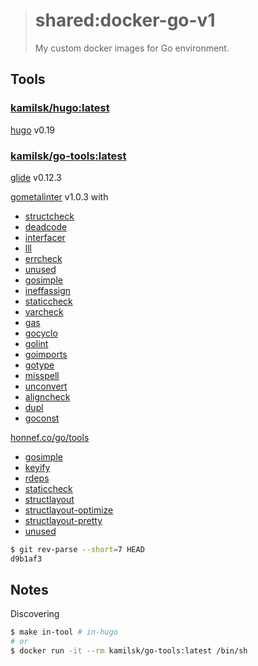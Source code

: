 > # shared:docker-go-v1
>
> My custom docker images for Go environment.

## Tools

### [kamilsk/hugo:latest](hugo/Dockerfile)

[hugo](https://gohugo.io) v0.19

### [kamilsk/go-tools:latest](tools/Dockerfile)

[glide](https://github.com/Masterminds/glide) v0.12.3

[gometalinter](https://github.com/alecthomas/gometalinter) v1.0.3 with
- [structcheck](https://github.com/opennota/check)
- [deadcode](https://github.com/tsenart/deadcode)
- [interfacer](https://github.com/mvdan/interfacer)
- [lll](https://github.com/walle/lll)
- [errcheck](https://github.com/kisielk/errcheck)
- [unused](https://github.com/dominikh/go-unused)
- [gosimple](https://github.com/dominikh/go-simple)
- [ineffassign](https://github.com/gordonklaus/ineffassign)
- [staticcheck](https://github.com/dominikh/go-staticcheck)
- [varcheck](https://github.com/opennota/check)
- [gas](https://github.com/GoASTScanner/gas)
- [gocyclo](https://github.com/alecthomas/gocyclo)
- [golint](https://github.com/golang/lint)
- [goimports](https://godoc.org/golang.org/x/tools/cmd/goimports)
- [gotype](https://godoc.org/golang.org/x/tools/cmd/gotype)
- [misspell](https://github.com/client9/misspell)
- [unconvert](https://github.com/mdempsky/unconvert)
- [aligncheck](https://github.com/opennota/check)
- [dupl](https://github.com/mibk/dupl)
- [goconst](https://github.com/jgautheron/goconst)

[honnef.co/go/tools](https://github.com/dominikh/go-tools)
- [gosimple](https://github.com/dominikh/go-tools/tree/master/cmd/gosimple)
- [keyify](https://github.com/dominikh/go-tools/tree/master/cmd/keyify)
- [rdeps](https://github.com/dominikh/go-tools/tree/master/cmd/rdeps)
- [staticcheck](https://github.com/dominikh/go-tools/tree/master/cmd/staticcheck)
- [structlayout](https://github.com/dominikh/go-tools/tree/master/cmd/structlayout)
- [structlayout-optimize](https://github.com/dominikh/go-tools/tree/master/cmd/structlayout-optimize)
- [structlayout-pretty](https://github.com/dominikh/go-tools/tree/master/cmd/structlayout-pretty)
- [unused](https://github.com/dominikh/go-tools/tree/master/cmd/unused)

```bash
$ git rev-parse --short=7 HEAD
d9b1af3
```

## Notes

Discovering

```bash
$ make in-tool # in-hugo
# or
$ docker run -it --rm kamilsk/go-tools:latest /bin/sh
```
